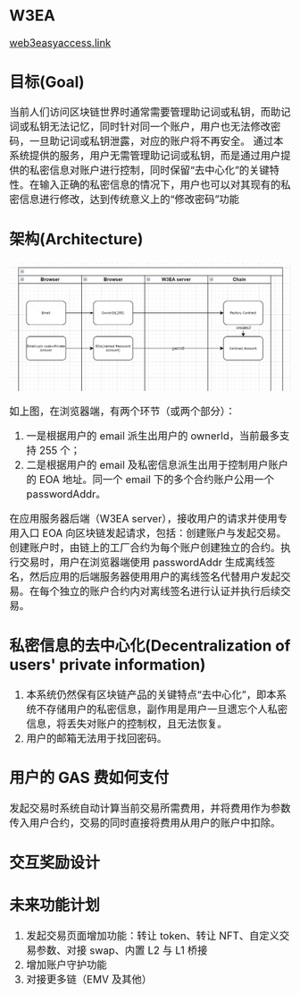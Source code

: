 <font size=4>

## W3EA

[web3easyaccess.link](https://www.web3easyaccess.link/)

## 目标(Goal)

当前人们访问区块链世界时通常需要管理助记词或私钥，而助记词或私钥无法记忆，同时针对同一个账户，用户也无法修改密码，一旦助记词或私钥泄露，对应的账户将不再安全。
通过本系统提供的服务，用户无需管理助记词或私钥，而是通过用户提供的私密信息对账户进行控制，同时保留“去中心化”的关键特性。在输入正确的私密信息的情况下，用户也可以对其现有的私密信息进行修改，达到传统意义上的“修改密码”功能

## 架构(Architecture)

![arch](./W3EA-ARCH.png "architecture")

如上图，在浏览器端，有两个环节（或两个部分）：

1. 一是根据用户的 email 派生出用户的 ownerId，当前最多支持 255 个；
2. 二是根据用户的 email 及私密信息派生出用于控制用户账户的 EOA 地址。同一个 email 下的多个合约账户公用一个 passwordAddr。

在应用服务器后端（W3EA server），接收用户的请求并使用专用入口 EOA 向区块链发起请求，包括：创建账户与发起交易。
创建账户时，由链上的工厂合约为每个账户创建独立的合约。执行交易时，用户在浏览器端使用 passwordAddr 生成离线签名，然后应用的后端服务器使用用户的离线签名代替用户发起交易。在每个独立的账户合约内对离线签名进行认证并执行后续交易。

## 私密信息的去中心化(Decentralization of users' private information)

1. 本系统仍然保有区块链产品的关键特点“去中心化”，即本系统不存储用户的私密信息，副作用是用户一旦遗忘个人私密信息，将丢失对账户的控制权，且无法恢复。
2. 用户的邮箱无法用于找回密码。

## 用户的 GAS 费如何支付

发起交易时系统自动计算当前交易所需费用，并将费用作为参数传入用户合约，交易的同时直接将费用从用户的账户中扣除。

## 交互奖励设计

## 未来功能计划

1. 发起交易页面增加功能：转让 token、转让 NFT、自定义交易参数、对接 swap、内置 L2 与 L1 桥接
2. 增加账户守护功能
3. 对接更多链（EMV 及其他）

</font>
